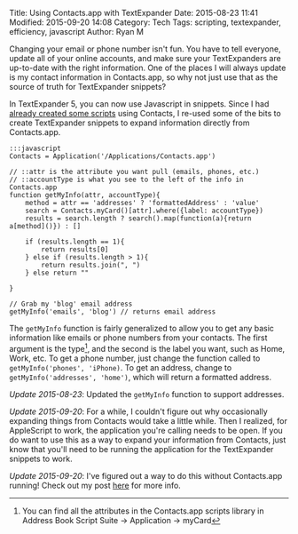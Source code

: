 Title: Using Contacts.app with TextExpander
Date: 2015-08-23 11:41
Modified: 2015-09-20 14:08
Category: Tech
Tags: scripting, textexpander, efficiency, javascript
Author: Ryan M

Changing your email or phone number isn't fun. You have to tell everyone, update all of your online accounts, and make sure your TextExpanders are up-to-date with the right information. One of the places I will always update is my contact information in Contacts.app, so why not just use that as the source of truth for TextExpander snippets?
<!-- PELICAN_END_SUMMARY --> 

In TextExpander 5, you can now use Javascript in snippets. Since I had [already created some scripts][Backup Contacts] using Contacts, I re-used some of the bits to create TextExpander snippets to expand information directly from Contacts.app.

	:::javascript
    Contacts = Application('/Applications/Contacts.app')

	// ::attr is the attribute you want pull (emails, phones, etc.)
	// ::accountType is what you see to the left of the info in Contacts.app
    function getMyInfo(attr, accountType){
        method = attr == 'addresses' ? 'formattedAddress' : 'value'
        search = Contacts.myCard()[attr].where({label: accountType})
        results = search.length ? search().map(function(a){return a[method]()}) : []

        if (results.length == 1){
            return results[0]
        } else if (results.length > 1){
            return results.join(", ")
        } else return ""
        
    }

    // Grab my 'blog' email address 
    getMyInfo('emails', 'blog') // returns email address

The `getMyInfo` function is fairly generalized to allow you to get any basic information like emails or phone numbers from your contacts. The first argument is the type[^1], and the second is the label you want, such as Home, Work, etc. To get a phone number, just change the function called to `getMyInfo('phones', 'iPhone)`. To get an address, change to `getMyInfo('addresses', 'home')`, which will return a formatted address.

*Update 2015-08-23*: Updated the `getMyInfo` function to support addresses.  

*Update 2015-09-20*: For a while, I couldn't figure out why occasionally expanding things from Contacts would take a little while. Then I realized, for AppleScript to work, the application you're calling needs to be open. If you do want to use this as a way to expand your information from Contacts, just know that you'll need to be running the application for the TextExpander snippets to work.

*Update 2015-09-20*: I've figured out a way to do this without Contacts.app running! Check out my post [here]({static}../2015-10-24/2015-10-24-Using_Contacts_TextExpander_v2.md) for more info.


[Backup Contacts]: {static}../2014-12-14/2014-12-14_backup-your-contacts-v2.md
[^1]: You can find all the attributes in the Contacts.app scripts library in Address Book Script Suite → Application → myCard
